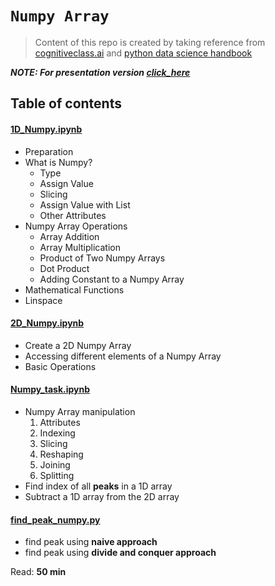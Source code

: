 <h1><code>Numpy Array</code></h1>

> Content of this repo is created by taking reference from [cognitiveclass.ai](https://cognitiveclass.ai/) and [python data science handbook](https://jakevdp.github.io/PythonDataScienceHandbook/)

_**NOTE: For presentation version [click_here](https://github.com/thapaliya123/numpy-array/blob/master/presentation/NumPy_presentation.pdf)**_
<h2>Table of contents</h2>
<div>
    <div>
    <h4><a href="https://github.com/thapaliya123/numpy-array/blob/master/1D_Numpy.ipynb"> 1D_Numpy.ipynb</a></h4>
    <ul>
        <li>Preparation</li>
        <li>
            What is Numpy?
            <ul>
                <li>Type</li>
                <li>Assign Value</li>
                <li>Slicing</li>
                <li>Assign Value with List</li>
                <li>Other Attributes</li>
            </ul>
        </li>
        <li>
            Numpy Array Operations
            <ul>
                <li>Array Addition</li>
                <li>Array Multiplication</li>
                <li>Product of Two Numpy Arrays</li>
                <li>Dot Product</li>
                <li>Adding Constant to a Numpy Array</li>
            </ul>
        </li>
        <li>Mathematical Functions</li>
        <li>Linspace</li>
    </ul>   
    </div>

<div>
    <h4><a href="https://github.com/thapaliya123/numpy-array/blob/master/2D_Numpy.ipynb"> 2D_Numpy.ipynb</a></h4>
    <ul>
        <li>Create a 2D Numpy Array</li>
        <li>Accessing different elements of a Numpy Array</li>
        <li>Basic Operations</li>
     </ul>
</div>

<div>
    <h4><a href="https://github.com/thapaliya123/numpy-array/blob/master/Numpy_task.ipynb"> Numpy_task.ipynb</a></h4>
    <ul>
        <li>
            Numpy Array manipulation
            <ol>
                <li>Attributes</li>
                <li>Indexing</li>
                <li>Slicing</li>
                <li>Reshaping</li>
                <li>Joining</li>
                <li>Splitting</li>
            </ol>
        </li>
        <li>Find index of all <strong>peaks</strong> in a 1D array</li>
        <li>Subtract a 1D array from the 2D array</li>
    </ul>
</div>

<div>
    <h4><a href="">find_peak_numpy.py</a></h4>
    <ul>
    <li>find peak using <strong>naive approach</strong></li>
    <li>find peak using <strong>divide and conquer approach</strong></li>
    </ul>
</div>
    <p>
        Read: <strong>50 min</strong>
    </p>
</div>

<h2>

